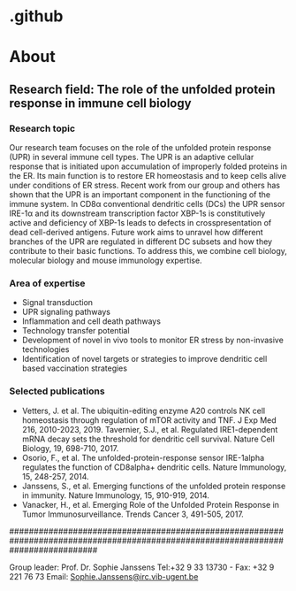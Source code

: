 # .github

# About

## Research field: The role of the unfolded protein response in immune cell biology

### Research topic
Our research team focuses on the role of the unfolded protein response (UPR) in several immune cell types. The UPR is an adaptive cellular response that is initiated upon accumulation of improperly folded proteins in the ER. Its main function is to restore ER homeostasis and to keep cells alive under conditions of ER stress. Recent work from our group and others has shown that the UPR is an important component in the functioning of the immune system. In CD8α conventional dendritic cells (DCs) the UPR sensor IRE-1α and its downstream transcription factor XBP-1s is constitutively active and deficiency of XBP-1s leads to defects in crosspresentation of dead cell-derived antigens. Future work aims to unravel how different branches of the UPR are regulated in different DC subsets and how they contribute to their basic functions. To address this, we combine cell biology, molecular biology and mouse immunology expertise.

### Area of expertise
- Signal transduction
- UPR signaling pathways
- Inflammation and cell death pathways
- Technology transfer potential
- Development of novel in vivo tools to monitor ER stress by non-invasive technologies
- Identification of novel targets or strategies to improve dendritic cell based vaccination strategies


### Selected publications
- Vetters, J. et al. The ubiquitin-editing enzyme A20 controls NK cell homeostasis through regulation of mTOR activity and TNF.
J Exp Med 216, 2010-2023, 2019.
Tavernier, S.J., et al. Regulated IRE1-dependent mRNA decay sets the threshold for dendritic cell survival.
Nature Cell Biology, 19, 698-710, 2017.
- Osorio, F., et al. The unfolded-protein-response sensor IRE-1alpha regulates the function of CD8alpha+ dendritic cells.
Nature Immunology, 15, 248-257, 2014.
- Janssens, S., et al. Emerging functions of the unfolded protein response in immunity.
Nature Immunology, 15, 910-919, 2014.
- Vanacker, H., et al. Emerging Role of the Unfolded Protein Response in Tumor Immunosurveillance. 
Trends Cancer 3, 491-505, 2017.

##################################################################################################################################

Group leader: Prof. Dr. Sophie Janssens
Tel:+32 9 33 13730 - Fax: +32 9 221 76 73
Email: Sophie.Janssens@irc.vib-ugent.be

